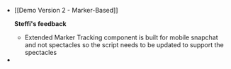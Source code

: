 - [[Demo Version 2 - Marker-Based]]
  
  **Steffi's feedback**
	- Extended Marker Tracking component is built for mobile snapchat and not spectacles so the script needs to be updated to support the spectacles
-